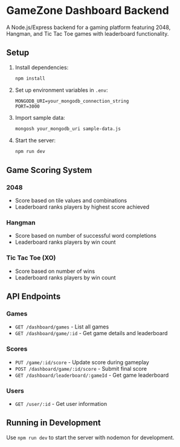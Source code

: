 # GameZone Dashboard Backend

A Node.js/Express backend for a gaming platform featuring 2048, Hangman, and Tic Tac Toe games with leaderboard functionality.

## Setup

1. Install dependencies:
   ```bash
   npm install
   ```

2. Set up environment variables in `.env`:
   ```
   MONGODB_URI=your_mongodb_connection_string
   PORT=3000
   ```

3. Import sample data:
   ```bash
   mongosh your_mongodb_uri sample-data.js
   ```

4. Start the server:
   ```bash
   npm run dev
   ```

## Game Scoring System

### 2048
- Score based on tile values and combinations
- Leaderboard ranks players by highest score achieved

### Hangman
- Score based on number of successful word completions
- Leaderboard ranks players by win count

### Tic Tac Toe (XO)
- Score based on number of wins
- Leaderboard ranks players by win count

## API Endpoints

### Games
- `GET /dashboard/games` - List all games
- `GET /dashboard/game/:id` - Get game details and leaderboard

### Scores
- `PUT /game/:id/score` - Update score during gameplay
- `POST /dashboard/game/:id/score` - Submit final score
- `GET /dashboard/leaderboard/:gameId` - Get game leaderboard

### Users
- `GET /user/:id` - Get user information

## Running in Development
Use `npm run dev` to start the server with nodemon for development.
